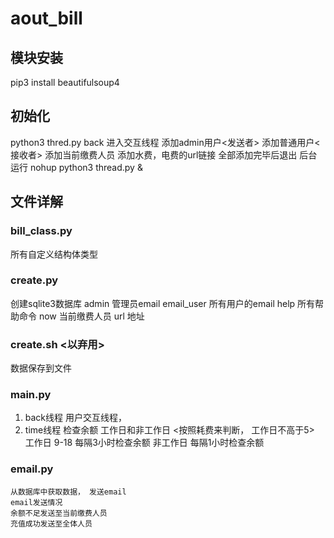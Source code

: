 # aout_bill

## 模块安装
pip3 install beautifulsoup4

## 初始化
python3 thred.py back   进入交互线程
添加admin用户<发送者>
添加普通用户<接收者>
添加当前缴费人员
添加水费，电费的url链接
全部添加完毕后退出
后台运行    nohup python3 thread.py &

## 文件详解
### bill_class.py
所有自定义结构体类型

### create.py
创建sqlite3数据库
admin       管理员email
email_user  所有用户的email
help        所有帮助命令
now         当前缴费人员
url         地址

### create.sh   <以弃用>
数据保存到文件

### main.py
1. back线程
   用户交互线程，
2. time线程
   检查余额
   工作日和非工作日 <按照耗费来判断， 工作日不高于5>
   工作日 9-18 每隔3小时检查余额
   非工作日     每隔1小时检查余额

### email.py
    从数据库中获取数据， 发送email
    email发送情况
    余额不足发送至当前缴费人员
    充值成功发送至全体人员

